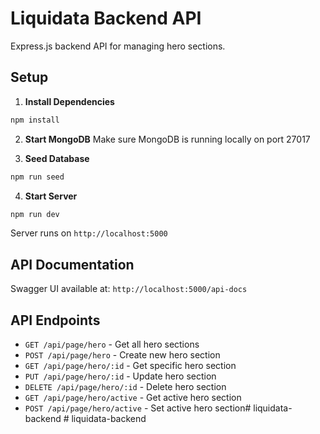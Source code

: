 # Liquidata Backend API

Express.js backend API for managing hero sections.

## Setup

1. **Install Dependencies**
```bash
npm install
```

2. **Start MongoDB**
Make sure MongoDB is running locally on port 27017

3. **Seed Database**
```bash
npm run seed
```

4. **Start Server**
```bash
npm run dev
```

Server runs on `http://localhost:5000`

## API Documentation

Swagger UI available at: `http://localhost:5000/api-docs`

## API Endpoints

- `GET /api/page/hero` - Get all hero sections
- `POST /api/page/hero` - Create new hero section
- `GET /api/page/hero/:id` - Get specific hero section
- `PUT /api/page/hero/:id` - Update hero section
- `DELETE /api/page/hero/:id` - Delete hero section
- `GET /api/page/hero/active` - Get active hero section
- `POST /api/page/hero/active` - Set active hero section#   l i q u i d a t a - b a c k e n d  
 #   l i q u i d a t a - b a c k e n d  
 